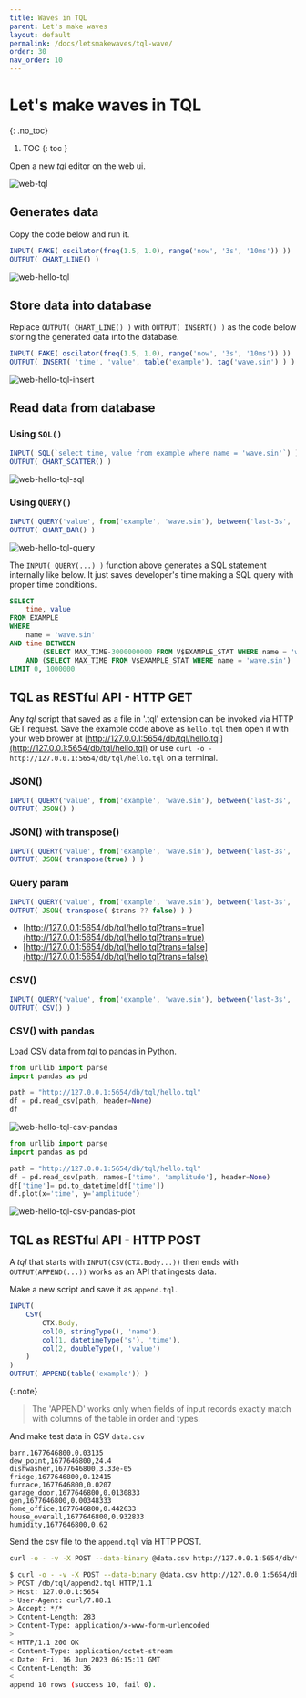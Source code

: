 ```yaml
---
title: Waves in TQL
parent: Let's make waves
layout: default
permalink: /docs/letsmakewaves/tql-wave/
order: 30
nav_order: 10
---
```


# Let's make waves in TQL
{: .no_toc}

1. TOC
{: toc }


Open a new *tql* editor on the web ui.

![web-tql](/assets/img/web-tql.jpg)

## Generates data

Copy the code below and run it.

```js
INPUT( FAKE( oscilator(freq(1.5, 1.0), range('now', '3s', '10ms')) ))
OUTPUT( CHART_LINE() )
```

![web-hello-tql](/assets/img/web-hello-tql.jpg)

## Store data into database

Replace `OUTPUT( CHART_LINE() )` with `OUTPUT( INSERT() )` as the code below storing the generated data into the database.

```js
INPUT( FAKE( oscilator(freq(1.5, 1.0), range('now', '3s', '10ms')) ))
OUTPUT( INSERT( 'time', 'value', table('example'), tag('wave.sin') ) )
```

![web-hello-tql-insert](/assets/img/web-hello-tql-insert.jpg)

## Read data from database

### Using `SQL()`

```js
INPUT( SQL(`select time, value from example where name = 'wave.sin'`) )
OUTPUT( CHART_SCATTER() )
```

![web-hello-tql-sql](/assets/img/web-hello-tql-sql.jpg)

### Using `QUERY()`

```js
INPUT( QUERY('value', from('example', 'wave.sin'), between('last-3s', 'last')) )
OUTPUT( CHART_BAR() )
```

![web-hello-tql-query](/assets/img/web-hello-tql-query.jpg)

The `INPUT( QUERY(...) )` function above generates a SQL statement internally like below. It just saves developer's time making a SQL query with proper time conditions.

```sql
SELECT
    time, value 
FROM EXAMPLE
WHERE
    name = 'wave.sin'
AND time BETWEEN
        (SELECT MAX_TIME-3000000000 FROM V$EXAMPLE_STAT WHERE name = 'wave.sin')
    AND (SELECT MAX_TIME FROM V$EXAMPLE_STAT WHERE name = 'wave.sin')
LIMIT 0, 1000000
```

## TQL as RESTful API - HTTP GET

Any *tql* script that saved as a file in '.tql' extension can be invoked via HTTP GET request. Save the example code above as `hello.tql` then open it with your web brower at [http://127.0.0.1:5654/db/tql/hello.tql](http://127.0.0.1:5654/db/tql/hello.tql) or use `curl -o - http://127.0.0.1:5654/db/tql/hello.tql` on a terminal.

### JSON()

```js
INPUT( QUERY('value', from('example', 'wave.sin'), between('last-3s', 'last')) )
OUTPUT( JSON() )
```

### JSON() with transpose()

```js
INPUT( QUERY('value', from('example', 'wave.sin'), between('last-3s', 'last')) )
OUTPUT( JSON( transpose(true) ) )
```

### Query param

```js
INPUT( QUERY('value', from('example', 'wave.sin'), between('last-3s', 'last')) )
OUTPUT( JSON( transpose( $trans ?? false) ) )
```

- [http://127.0.0.1:5654/db/tql/hello.tql?trans=true](http://127.0.0.1:5654/db/tql/hello.tql?trans=true)
- [http://127.0.0.1:5654/db/tql/hello.tql?trans=false](http://127.0.0.1:5654/db/tql/hello.tql?trans=false)

### CSV()

```js
INPUT( QUERY('value', from('example', 'wave.sin'), between('last-3s', 'last')) )
OUTPUT( CSV() )
```

### CSV() with pandas

Load CSV data from *tql* to pandas in Python.

```python
from urllib import parse
import pandas as pd

path = "http://127.0.0.1:5654/db/tql/hello.tql"
df = pd.read_csv(path, header=None)
df
```

![web-hello-tql-csv-pandas](/assets/img/web-hello-tql-csv-pandas.jpg)

```python
from urllib import parse
import pandas as pd

path = "http://127.0.0.1:5654/db/tql/hello.tql"
df = pd.read_csv(path, names=['time', 'amplitude'], header=None)
df['time']= pd.to_datetime(df['time'])
df.plot(x='time', y='amplitude')
```

![web-hello-tql-csv-pandas-plot](/assets/img/web-hello-tql-csv-pandas-plot.jpg)

## TQL as RESTful API - HTTP POST

A *tql* that starts with `INPUT(CSV(CTX.Body...))` then ends with `OUTPUT(APPEND(...))` works as an API that ingests data.

Make a new script and save it as `append.tql`.

```js
INPUT(
    CSV(
        CTX.Body,
        col(0, stringType(), 'name'),
        col(1, datetimeType('s'), 'time'),
        col(2, doubleType(), 'value')
    )
)
OUTPUT( APPEND(table('example')) )
```

{:.note}
> The 'APPEND' works only when fields of input records exactly match with columns of the table in order and types.

And make test data in CSV `data.csv`

```
barn,1677646800,0.03135
dew_point,1677646800,24.4
dishwasher,1677646800,3.33e-05
fridge,1677646800,0.12415
furnace,1677646800,0.0207
garage_door,1677646800,0.0130833
gen,1677646800,0.00348333
home_office,1677646800,0.442633
house_overall,1677646800,0.932833
humidity,1677646800,0.62
```

Send the csv file to the `append.tql` via HTTP POST.

```sh
curl -o - -v -X POST --data-binary @data.csv http://127.0.0.1:5654/db/tql/append.tql
```

```sh
$ curl -o - -v -X POST --data-binary @data.csv http://127.0.0.1:5654/db/tql/append.tql
> POST /db/tql/append2.tql HTTP/1.1
> Host: 127.0.0.1:5654
> User-Agent: curl/7.88.1
> Accept: */*
> Content-Length: 283
> Content-Type: application/x-www-form-urlencoded
>
< HTTP/1.1 200 OK
< Content-Type: application/octet-stream
< Date: Fri, 16 Jun 2023 06:15:11 GMT
< Content-Length: 36
<
append 10 rows (success 10, fail 0).
```
